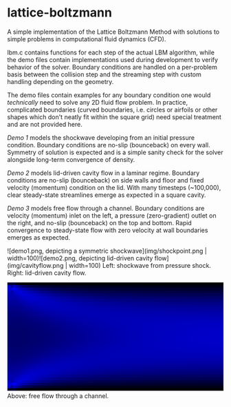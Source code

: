# lattice-boltzmann
A simple implementation of the Lattice Boltzmann Method with solutions to simple problems in computational fluid dynamics (CFD).

lbm.c contains functions for each step of the actual LBM algorithm, while the demo files contain implementations used during development to verify behavior of the solver. Boundary conditions are handled on a per-problem basis between the collision step and the streaming step with custom handling depending on the geometry.

The demo files contain examples for any boundary condition one would *technically* need to solve any 2D fluid flow problem. In practice, complicated boundaries (curved boundaries, i.e. circles or airfoils or other shapes which don't neatly fit within the square grid) need special treatment and are not provided here.

*Demo 1* models the shockwave developing from an initial pressure condition. Boundary conditions are no-slip (bounceback) on every wall. Symmetry of solution is expected and is a simple sanity check for the solver alongside long-term convergence of density.

*Demo 2* models lid-driven cavity flow in a laminar regime. Boundary conditions are no-slip (bounceback) on side walls and floor and fixed velocity (momentum) condition on the lid. With many timesteps (~100,000), clear steady-state streamlines emerge as expected in a square cavity.

*Demo 3* models free flow through a channel. Boundary conditions are velocity (momentum) inlet on the left, a pressure (zero-gradient) outlet on the right, and no-slip (bounceback) on the top and bottom. Rapid convergence to steady-state flow with zero velocity at wall boundaries emerges as expected.

![demo1.png, depicting a symmetric shockwave](img/shockpoint.png | width=100)![demo2.png, depicting lid-driven cavity flow](img/cavityflow.png | width=100)
Left: shockwave from pressure shock. Right: lid-driven cavity flow.

![demo3.png, depicting free channel flow](img/channelflow.png)
Above: free flow through a channel.
